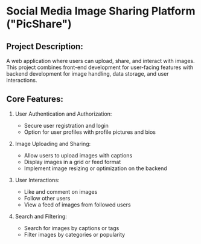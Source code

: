 # Social Media Image Sharing Platform ("PicShare") 

## Project Description: 

A web application where users can upload, share, and interact with images. This project combines front-end development for user-facing features with backend development for image handling, data storage, and user interactions. 

## Core Features: 

1. User Authentication and Authorization: 
	- Secure user registration and login 
	- Option for user profiles with profile pictures and bios 

2. Image Uploading and Sharing: 
	- Allow users to upload images with captions 
	- Display images in a grid or feed format 
	- Implement image resizing or optimization on the backend 

3. User Interactions: 
	- Like and comment on images 
	- Follow other users 
	- View a feed of images from followed users 

4. Search and Filtering: 
	- Search for images by captions or tags 
	- Filter images by categories or popularity 
